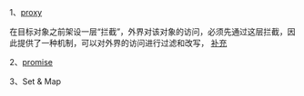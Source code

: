 1、[proxy](https://es6.ruanyifeng.com/#docs/proxy)

在目标对象之前架设一层“拦截”，外界对该对象的访问，必须先通过这层拦截，因此提供了一种机制，可以对外界的访问进行过滤和改写， [补充](https://blog.fundebug.com/2019/07/27/javascript-es6-how-to-use-proxy/)

2、[promise](https://es6.ruanyifeng.com/#docs/promise)

3、Set & Map
